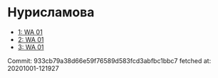 # Нурисламова
- [1: WA 01](1.md)
- [2: WA 01](2.md)
- [3: WA 01](3.md)

Commit: 933cb79a38d66e59f76589d583fcd3abfbc1bbc7
 fetched at: 20201001-121927
